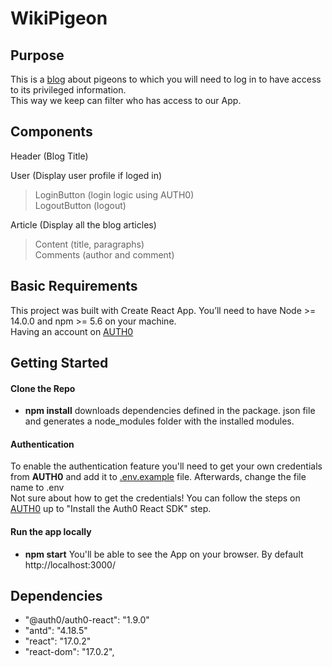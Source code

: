 # WikiPigeon

## Purpose

This is a [blog](http://localhost:3000/) about pigeons to 
which you will need to log in to have access to its privileged information.  
This way we keep can filter who has access to our App.

## Components 
Header  (Blog Title)  

User  (Display user profile if loged in)  
> LoginButton  (login logic using AUTH0)   
> LogoutButton  (logout)

Article  (Display all the blog articles)  
> Content (title, paragraphs)  
> Comments (author and comment)


## Basic Requirements
This project was built with Create React App. You’ll need to have Node >= 14.0.0 and npm >= 5.6 on your machine.  
Having an account on [AUTH0](https://auth0.com/)

## Getting Started 

#### Clone the Repo
 - **npm install** downloads dependencies defined in the package. json file and generates a node_modules folder with the installed modules.  


#### Authentication
To enable the authentication feature you'll need to get your own 
credentials from **AUTH0** and add it to
[.env.example](https://github.com/SchoolOfCode/w10_recap-tasks-Luis0lo/blob/master/.env.example) file. 
Afterwards, change the file name to .env  
Not sure about how to get the credentials! You can follow the steps on 
[AUTH0](https://auth0.com/docs/quickstart/spa/react/01-login) up to
"Install the Auth0 React SDK" step. 
 

#### Run the app locally

 - **npm start** You'll be able to see the App on your browser. By default http://localhost:3000/


## Dependencies 

- "@auth0/auth0-react": "1.9.0"  
- "antd": "4.18.5"  
- "react": "17.0.2"  
- "react-dom": "17.0.2",























